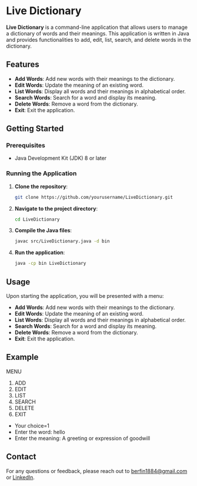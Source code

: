 # Live Dictionary

**Live Dictionary** is a command-line application that allows users to manage a dictionary of words and their meanings. This application is written in Java and provides functionalities to add, edit, list, search, and delete words in the dictionary.

## Features

- **Add Words**: Add new words with their meanings to the dictionary.
- **Edit Words**: Update the meaning of an existing word.
- **List Words**: Display all words and their meanings in alphabetical order.
- **Search Words**: Search for a word and display its meaning.
- **Delete Words**: Remove a word from the dictionary.
- **Exit**: Exit the application.

## Getting Started

### Prerequisites

- Java Development Kit (JDK) 8 or later

### Running the Application

1. **Clone the repository**:
   ```bash
   git clone https://github.com/yourusername/LiveDictionary.git
2. **Navigate to the project directory**:
   ```bash
   cd LiveDictionary
3. **Compile the Java files**:
   ```bash
   javac src/LiveDictionary.java -d bin
4. **Run the application**:
   ```bash
   java -cp bin LiveDictionary

## Usage
Upon starting the application, you will be presented with a menu:
- **Add Words**: Add new words with their meanings to the dictionary.
- **Edit Words**: Update the meaning of an existing word.
- **List Words**: Display all words and their meanings in alphabetical order.
- **Search Words**: Search for a word and display its meaning.
- **Delete Words**: Remove a word from the dictionary.
- **Exit**: Exit the application.
  
## Example
MENU
1. ADD
2. EDIT
3. LIST
4. SEARCH
5. DELETE
6. EXIT
- Your choice=1
- Enter the word: hello
- Enter the meaning: A greeting or expression of goodwill



## Contact
For any questions or feedback, please reach out to berfin1884@gmail.com or [LinkedIn](https://www.linkedin.com/in/berfinasl).








